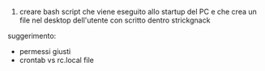 1. creare bash script che viene eseguito allo startup del PC e che crea un file nel desktop dell'utente con scritto dentro strickgnack


suggerimento:
- permessi giusti
- crontab vs rc.local file